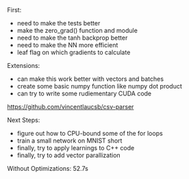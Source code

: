 First:

- need to make the tests better
- make the zero_grad() function and module
- need to make the tanh backprop better
- need to make the NN more efficient
- leaf flag on which gradients to calculate

Extensions:

<!-- - figure out how to do MNIST in numpy -->
<!-- - can try to make this work with MNIST -->

- can make this work better with vectors and batches
- create some basic numpy function like numpy dot product
- can try to write some rudiementary CUDA code

https://github.com/vincentlaucsb/csv-parser

Next Steps:

- figure out how to CPU-bound some of the for loops
- train a small network on MNIST short
- finally, try to apply learnings to C++ code
- finally, try to add vector parallization

Without Optimizations: 52.7s
